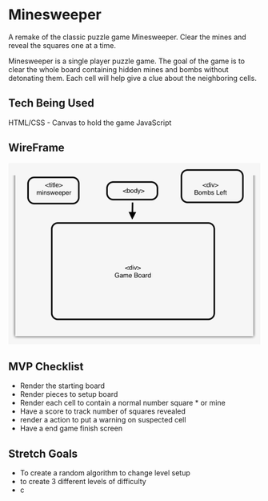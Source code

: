 # Minesweeper
A remake of the classic puzzle game Minesweeper. Clear the mines and reveal the squares one at a time. 


Minesweeper is a single player puzzle game. The goal of the game is to clear the whole board containing hidden mines and bombs without detonating them. Each cell will help give a clue about the neighboring cells.



## Tech Being Used

HTML/CSS - Canvas to hold the game
JavaScript

## WireFrame
![Wireframe](./wireframe.jpeg)


## MVP Checklist
* Render the starting board
* Render pieces to setup board
* Render each cell to contain a normal number square * or mine
* Have a score to track number of squares revealed
* render a action to put a warning on suspected cell
* Have a end game finish screen


## Stretch Goals
* To create a random algorithm to change level setup 
* to create 3 different levels of difficulty
* c


